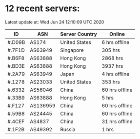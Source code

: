 # 12 recent servers:

Latest update at: Wed Jun 24 12:10:09 UTC 2020

| ID | ASN | Server Country | Online |
| -- | --- | -------------- | ------ |
| #.D09B | AS174 | United States | 6 hrs offline |
| #.7F1D | AS63949 | Singapore | 305 hrs |
| #.B6F8 | AS63888 | Hong Kong | 2868 hrs |
| #.BD3E | AS63888 | Hong Kong | 3937 hrs |
| #.2A79 | AS63949 | Japan | 4 hrs offline |
| #.1278 | AS23033 | United States | 353 hrs |
| #.6332 | AS56046 | China | 60 hrs offline |
| #.33B9 | AS63888 | Hong Kong | 5 hrs |
| #.F127 | AS136959 | China | 60 hrs offline |
| #.59B8 | AS24445 | China | 60 hrs offline |
| #.4CEF | AS4837 | China | 31 hrs offline |
| #.1F2B | AS49392 | Russia | 1 hrs |

